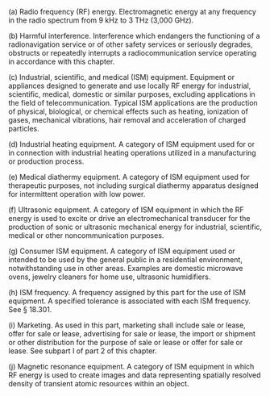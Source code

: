 (a) Radio frequency (RF) energy. Electromagnetic energy at any frequency in the radio spectrum from 9 kHz to 3 THz (3,000 GHz).

(b) Harmful interference. Interference which endangers the functioning of a radionavigation service or of other safety services or seriously degrades, obstructs or repeatedly interrupts a radiocommunication service operating in accordance with this chapter.

(c) Industrial, scientific, and medical (ISM) equipment. Equipment or appliances designed to generate and use locally RF energy for industrial, scientific, medical, domestic or similar purposes, excluding applications in the field of telecommunication. Typical ISM applications are the production of physical, biological, or chemical effects such as heating, ionization of gases, mechanical vibrations, hair removal and acceleration of charged particles.

(d) Industrial heating equipment. A category of ISM equipment used for or in connection with industrial heating operations utilized in a manufacturing or production process.

(e) Medical diathermy equipment. A category of ISM equipment used for therapeutic purposes, not including surgical diathermy apparatus designed for intermittent operation with low power.

(f) Ultrasonic equipment. A category of ISM equipment in which the RF energy is used to excite or drive an electromechanical transducer for the production of sonic or ultrasonic mechanical energy for industrial, scientific, medical or other noncommunication purposes.

(g) Consumer ISM equipment. A category of ISM equipment used or intended to be used by the general public in a residential environment, notwithstanding use in other areas. Examples are domestic microwave ovens, jewelry cleaners for home use, ultrasonic humidifiers.

(h) ISM frequency. A frequency assigned by this part for the use of ISM equipment. A specified tolerance is associated with each ISM frequency. See § 18.301.

(i) Marketing. As used in this part, marketing shall include sale or lease, offer for sale or lease, advertising for sale or lease, the import or shipment or other distribution for the purpose of sale or lease or offer for sale or lease. See subpart I of part 2 of this chapter.

(j) Magnetic resonance equipment. A category of ISM equipment in which RF energy is used to create images and data representing spatially resolved density of transient atomic resources within an object.
                                    


